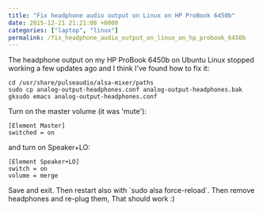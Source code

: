 ```yaml
---
title: "Fix headphone audio output on Linux on HP ProBook 6450b"
date: 2015-12-21 21:21:08 +0000
categories: ["laptop", "linux"]
permalink: /fix_headphone_audio_output_on_linux_on_hp_probook_6450b
---
```

The headphone output on my HP ProBook 6450b on Ubuntu Linux stopped
working a few updates ago and I think I've found how to fix it:

<div class="geshifilter">

``` {.text .geshifilter-text style="font-family:monospace;"}
cd /usr/share/pulseaudio/alsa-mixer/paths
sudo cp analog-output-headphones.conf analog-output-headphones.bak
gksudo emacs analog-output-headphones.conf
```

</div>

</p>
Turn on the master volume (it was 'mute'):

<div class="geshifilter">

``` {.text .geshifilter-text style="font-family:monospace;"}
[Element Master]
switched = on
```

</div>

</p>
and turn on Speaker+LO:

<div class="geshifilter">

``` {.text .geshifilter-text style="font-family:monospace;"}
[Element Speaker+LO]
switch = on
volume = merge
```

</div>

</p>
Save and exit. Then restart also with `sudo alsa force-reload`. Then
remove headphones and re-plug them, That should work :)


